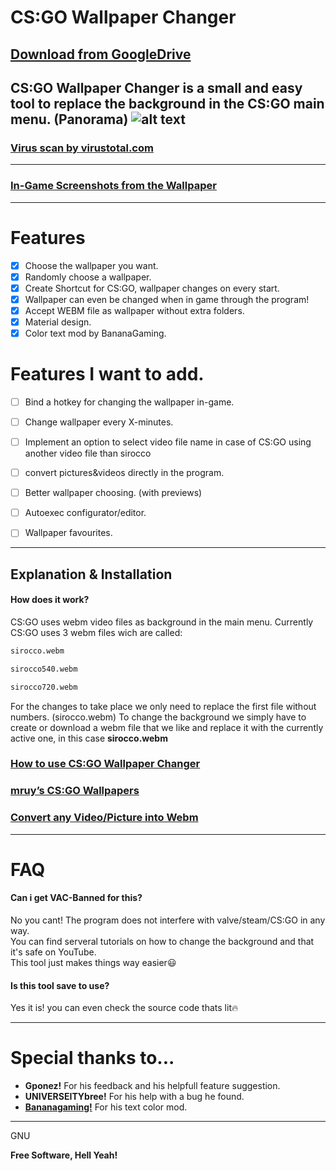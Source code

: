 # CS:GO Wallpaper Changer
## [Download from GoogleDrive](https://drive.google.com/drive/folders/1AubwGRbimU5wEv9_2x8hUB1M4KwH0WqF?usp=sharing)  

CS:GO Wallpaper Changer is a small and easy tool to replace the background in the CS:GO main menu. (Panorama)
![alt text](https://i.ibb.co/0fHtTX0/Screenshot-19.png  "CS:GO Wallpaper Changer")  
  ---   
  ### [Virus scan by virustotal.com](https://www.virustotal.com/gui/file/7b866a093757c97850293506fb4aa5b30e6715ce3f3e6214d399dd1c30481fb4/detection)  
  ---
  ### [In-Game Screenshots from the Wallpaper](https://github.com/Leonm99/CSGO-Wallpaper-Changer/wiki/Preview)  
  
--- 
# Features
  - [x] Choose the wallpaper you want.
  - [x] Randomly choose a wallpaper.
  - [x] Create Shortcut for CS:GO, wallpaper changes on every start.
  - [x] Wallpaper can even be changed when in game through the program! 
  - [x] Accept WEBM file as wallpaper without extra folders.
  - [x] Material design.
  - [x] Color text mod by BananaGaming.

# Features I want to add.

  - [ ] Bind a hotkey for changing the wallpaper in-game.
  - [ ] Change wallpaper every X-minutes.
  - [ ] Implement an option to select video file name in case of CS:GO using another video file than sirocco
  - [ ] convert pictures&videos directly in the program.
  - [ ] Better wallpaper choosing. (with previews)
  - [ ] Autoexec configurator/editor.
  - [ ] Wallpaper favourites.
 

--- 

## Explanation & Installation

#### How does it work?

CS:GO uses webm video files as background in the main menu.
Currently CS:GO uses 3 webm files wich are called:
```sh
sirocco.webm
```
```sh
sirocco540.webm
```
```sh
sirocco720.webm
```
For the changes to take place we only need to replace the first file without numbers. (sirocco.webm)
To change the background we simply have to create or download a webm file that we like and replace it with the currently active one, in this case **sirocco.webm** 
  

### [How to use CS:GO Wallpaper Changer](https://github.com/Leonm99/CSGO-Wallpaper-Changer/wiki/How-to-use... "How To")  
### [mruy’s CS:GO Wallpapers](https://www.mruy.de/csgo-panorama-backgrounds/ "CS:GO Wallpapers")  
### [Convert any Video/Picture into Webm](https://video.online-convert.com/convert-to-webm "Webm Converter")  


---

# FAQ  
  
#### Can i get VAC-Banned for this?
No you cant! The program does not interfere with valve/steam/CS:GO in any way.  
You can find serveral tutorials on how to change the background and that it's safe on YouTube.  
This tool just makes things way easier😃  
  
#### Is this tool save to use?
Yes it is! you can even check the source code thats lit🔥

---
# Special thanks to...  
  
  
- **Gponez!** For his feedback and his helpfull feature suggestion.  
- **UNIVERSEITYbree!** For his help with a bug he found.
- **[Bananagaming!](https://bananagaming.tv/)** For his text color mod.
  
---
GNU


**Free Software, Hell Yeah!**



